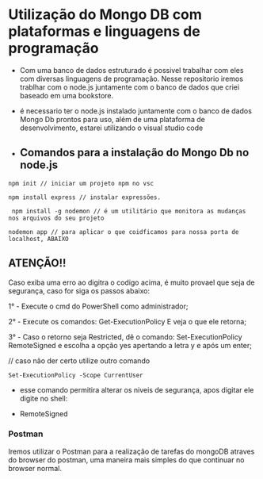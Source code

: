 # Utilização do Mongo DB com plataformas e linguagens de programação

- Com uma banco de dados estruturado é possivel trabalhar com eles com diversas linguagens de programação. Nesse repositorio iremos trablhar com o node.js juntamente com o banco de dados que criei baseado em uma bookstore.

- é necessario ter o node.js instalado juntamente com o banco de dados Mongo Db prontos para uso, além de uma plataforma de desenvolvimento, estarei utilizando o visual studio code

- ## Comandos para a instalação do Mongo Db no node.js

```
npm init // iniciar um projeto npm no vsc
```
```
npm install express // instalar expressões.
```
```
 npm install -g nodemon // é um utilitário que monitora as mudanças nos arquivos do seu projeto 
```

```
nodemon app // para aplicar o que coidficamos para nossa porta de localhost, ABAIXO
```

## ATENÇÃO!!

Caso exiba uma erro ao digitra o codigo acima, é muito provael que seja de segurança, caso for siga os passos abaixo:

1° - Execute o cmd do PowerShell como administrador;

2° - Execute os comandos:
Get-ExecutionPolicy
E veja o que ele retorna;

3° - Caso o retorno seja Restricted, dê o comando:
Set-ExecutionPolicy RemoteSigned e escolha a opção yes apertando a letra y e após um enter;

// caso não der certo utilize outro comando

```
Set-ExecutionPolicy -Scope CurrentUser
```
   * esse comando permitira alterar os niveis de segurança, apos digitar ele digite no shell:
 
   * RemoteSigned

### Postman

Iremos utilizar o Postman para a realização de tarefas do mongoDB atraves do browser do postman, uma maneira mais simples do que continuar no browser normal.
